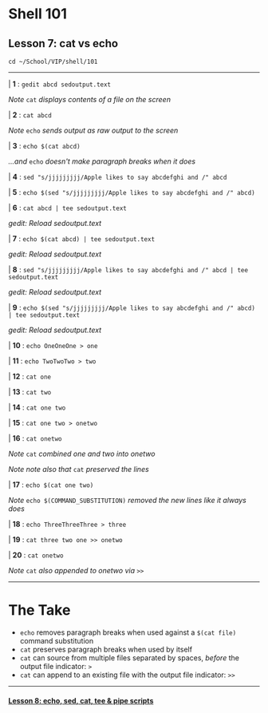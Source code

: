 # Shell 101
## Lesson 7: cat vs echo

`cd ~/School/VIP/shell/101`

___

| **1** : `gedit abcd sedoutput.text`

*Note* `cat` *displays contents of a file on the screen*

| **2** : `cat abcd`

*Note* `echo` *sends output as raw output to the screen*

| **3** : `echo $(cat abcd)`

*...and* `echo` *doesn't make paragraph breaks when it does*

| **4** : `sed "s/jjjjjjjjj/Apple likes to say abcdefghi and /" abcd`

| **5** : `echo $(sed "s/jjjjjjjjj/Apple likes to say abcdefghi and /" abcd)`

| **6** : `cat abcd | tee sedoutput.text`

*gedit: Reload sedoutput.text*

| **7** : `echo $(cat abcd) | tee sedoutput.text`

*gedit: Reload sedoutput.text*

| **8** : `sed "s/jjjjjjjjj/Apple likes to say abcdefghi and /" abcd | tee sedoutput.text`

*gedit: Reload sedoutput.text*

| **9** : `echo $(sed "s/jjjjjjjjj/Apple likes to say abcdefghi and /" abcd) | tee sedoutput.text`

*gedit: Reload sedoutput.text*

| **10** : `echo OneOneOne > one`

| **11** : `echo TwoTwoTwo > two`

| **12** : `cat one`

| **13** : `cat two`

| **14** : `cat one two`

| **15** : `cat one two > onetwo`

| **16** : `cat onetwo`

*Note* `cat` *combined one and two into onetwo*

*Note note also that* `cat` *preserved the lines*

| **17** : `echo $(cat one two)`

*Note* `echo $(COMMAND_SUBSTITUTION)` *removed the new lines like it always does*

| **18** : `echo ThreeThreeThree > three`

| **19** : `cat three two one >> onetwo`

| **20** : `cat onetwo`

*Note* `cat` *also appended to onetwo via* `>>`

___

# The Take

- `echo` removes paragraph breaks when used against a `$(cat file)` command substitution
- `cat` preserves paragraph breaks when used by itself
- `cat` can source from multiple files separated by spaces, *before* the output file indicator: `>`
- `cat` can append to an existing file with the output file indicator: `>>`


___

#### [Lesson 8: echo, sed, cat, tee & pipe scripts](https://github.com/inkVerb/vip/blob/master/101-shell/Lesson-08.md)

